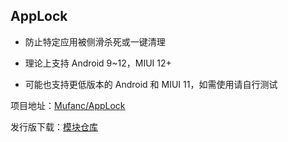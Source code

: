 ## AppLock

* 防止特定应用被侧滑杀死或一键清理

* 理论上支持 Android 9~12，MIUI 12+

* 可能也支持更低版本的 Android 和 MIUI 11，如需使用请自行测试

项目地址：[Mufanc/AppLock](https://github.com/Mufanc/AppLock)

发行版下载：[模块仓库](https://github.com/Xposed-Modules-Repo/mufanc.tools.applock/releases/latest)
